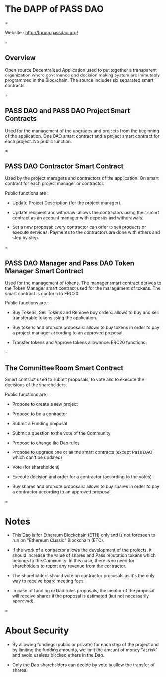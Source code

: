 # The DAPP of PASS DAO

=

Website : http://forum.passdao.org/

=

## Overview
Open source Decentralized Application used to put together a transparent organization where governance and decision making system are immutably programmed in the Blockchain. The source includes six separated smart contracts.

=

## PASS DAO and PASS DAO Project Smart Contracts

Used for the management of the upgrades and projects from the beginning of the application. One DAO smart contract and a project smart contract for each project. No public function.

=

## PASS DAO Contractor Smart Contract

Used by the project managers and contractors of the application. On smart contract for each project manager or contractor.

Public functions are : 

- Update Project Description (for the project manager).

- Update recipient and withdraw: allows the contractors using their smart contract as an account manager with deposits and withdrawals.

- Set a new proposal: every contractor can offer to sell products or execute services. Payments to the contractors are done with ethers and step by step. 

=

## PASS DAO Manager and Pass DAO Token Manager Smart Contract

Used for the management of tokens. The manager smart contract derives to the Token Manager smart contract used for the management of tokens. The smart contract is conform to ERC20.

Public functions are : 

- Buy Tokens, Sell Tokens and Remove buy orders: allows to buy and sell transferable tokens using the application.

- Buy tokens and promote proposals: allows to buy tokens in order to pay a project manager according to an approved proposal.

- Transfer tokens and Approve tokens allowance: ERC20 functions.

=

## The Committee Room Smart Contract

Smart contract used to submit proposals, to vote and to execute the decisions of the shareholders.

Public functions are :

- Propose to create a new project

- Propose to be a contractor

- Submit a Funding proposal

- Submit a question to the vote of the Community

- Propose to change the Dao rules

- Propose to upgrade one or all the smart contracts (except Pass DAO which can't be updated)

- Vote (for shareholders)

- Execute decision and order for a contractor (according to the votes)

- Buy shares and promote proposals:  allows to buy shares in order to pay a contractor according to an approved proposal.

=

# Notes

- This Dao is for Ethereum Blockchain (ETH) only and is not foreseen to run on "Ethereum Classic" Blockchain (ETC).

- If the work of a contractor allows the development of the projects, it should increase the value of shares and Pass reputation tokens which belongs to the Community. In this case, there is no need for shareholders to report any revenue from the contractor. 

- The shareholders should vote on contractor proposals as it's the only way to receive board meeting fees. 

- In case of funding or Dao rules proposals, the creator of the proposal will receive shares if the proposal is estimated (but not necessarily approved).

=

# About Security

- By allowing fundings (public or private) for each step of the project and by limiting the funding amounts, we limit the amount of money "at risk" and avoid useless blocked ethers in the Dao.

- Only the Dao shareholders can decide by vote to allow the transfer of shares.
